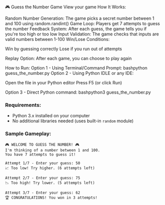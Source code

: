 🎮 Guess the Number Game
View your game
How It Works:

Random Number Generation: The game picks a secret number between 1 and 100 using random.randint()
Game Loop: Players get 7 attempts to guess the number
Feedback System: After each guess, the game tells you if you're too high or too low
Input Validation: The game checks that inputs are valid numbers between 1-100
Win/Lose Conditions:

Win by guessing correctly
Lose if you run out of attempts


Replay Option: After each game, you can choose to play again

How to Run:
Option 1 - Using Terminal/Command Prompt:
bashpython guess_the_number.py
Option 2 - Using Python IDLE or any IDE:

Open the file in your Python editor
Press F5 (or click Run)

Option 3 - Direct Python command:
bashpython3 guess_the_number.py

### **Requirements:**
- Python 3.x installed on your computer
- No additional libraries needed (uses built-in `random` module)

### **Sample Gameplay:**
```
🎮 WELCOME TO GUESS THE NUMBER! 🎮
I'm thinking of a number between 1 and 100.
You have 7 attempts to guess it!

Attempt 1/7 - Enter your guess: 50
📈 Too low! Try higher. (6 attempts left)

Attempt 2/7 - Enter your guess: 75
📉 Too high! Try lower. (5 attempts left)

Attempt 3/7 - Enter your guess: 62
🏆 CONGRATULATIONS! You won in 3 attempts!